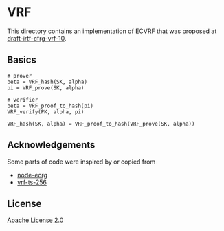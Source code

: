 # VRF

This directory contains an implementation of ECVRF that was proposed at [draft-irtf-cfrg-vrf-10](https://datatracker.ietf.org/doc/html/draft-irtf-cfrg-vrf-10).

## Basics

```
# prover
beta = VRF_hash(SK, alpha)
pi = VRF_prove(SK, alpha)

# verifier
beta = VRF_proof_to_hash(pi)
VRF_verify(PK, alpha, pi)

VRF_hash(SK, alpha) = VRF_proof_to_hash(VRF_prove(SK, alpha))
```

## Acknowledgements

Some parts of code were inspired by or copied from

- [node-ecrg](https://github.com/KenshiTech/node-ecvrf)
- [vrf-ts-256](https://github.com/cbrpunks/vrf-ts-256)

## License

[Apache License 2.0](LICENSE)
